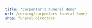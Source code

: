 ```yaml
---
title: "Carpenter's Funeral Home"
url: /corning/carpenters-funeral-home/
shop: funeral directors
---
```

